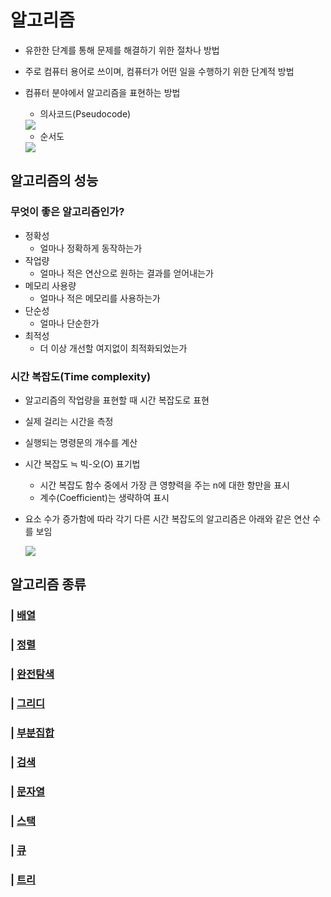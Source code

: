 # 알고리즘

- 유한한 단계를 통해 문제를 해결하기 위한 절차나 방법
- 주로 컴퓨터 용어로 쓰이며, 컴퓨터가 어떤 일을 수행하기 위한 단계적 방법
- 컴퓨터 분야에서 알고리즘을 표현하는 방법
    - 의사코드(Pseudocode)

    <img src="https://github.com/yuj1818/TIL/assets/95585314/3bfb777a-09b3-4756-b410-cc258a5b8184" />
    
    - 순서도
    
    <img src="https://github.com/yuj1818/TIL/assets/95585314/b1825854-3ac3-4b6a-8087-7c26b5dcfa0c" />
    

## 알고리즘의 성능

### 무엇이 좋은 알고리즘인가?

- 정확성
    - 얼마나 정확하게 동작하는가
- 작업량
    - 얼마나 적은 연산으로 원하는 결과를 얻어내는가
- 메모리 사용량
    - 얼마나 적은 메모리를 사용하는가
- 단순성
    - 얼마나 단순한가
- 최적성
    - 더 이상 개선할 여지없이 최적화되었는가

### 시간 복잡도(Time complexity)

- 알고리즘의 작업량을 표현할 때 시간 복잡도로 표현
- 실제 걸리는 시간을 측정
- 실행되는 명령문의 개수를 계산
- 시간 복잡도 ≒ 빅-오(O) 표기법
    - 시간 복잡도 함수 중에서 가장 큰 영향력을 주는 n에 대한 항만을 표시
    - 계수(Coefficient)는 생략하여 표시
- 요소 수가 증가함에 따라 각기 다른 시간 복잡도의 알고리즘은 아래와 같은 연산 수를 보임
    
    <img src="https://github.com/yuj1818/TIL/assets/95585314/a51928c3-2d4f-4a02-91a2-287b2a0e54f9" />

## 알고리즘 종류

### | [배열](./array.md)

### | [정렬](./sort.md)

### | [완전탐색](./exaustive_search.md)

### | [그리디](./greedy.md)

### | [부분집합](./subset.md)

### | [검색](./search.md)

### | [문자열](./string.md)

### | [스택](./stack.md)

### | [큐](./queue.md)

### | [트리](./tree.md)